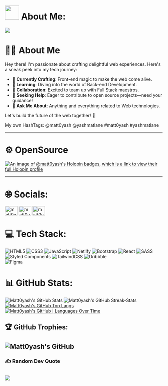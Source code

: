 # <img src="https://github.com/TheDudeThatCode/TheDudeThatCode/blob/master/Assets/Developer.gif" width="45" />  About Me: 

![](https://camo.githubusercontent.com/992babdffd8c74a1502de375fbdf7e4d54773242/68747470733a2f2f6d656469612e67697068792e636f6d2f6d656469612f53576f536b4e36447854737a71494b4571762f67697068792e676966)

# 👨‍💻 About Me

Hey there! I'm passionate about crafting delightful web experiences. Here's a sneak peek into my tech journey:

- 🔭 **Currently Crafting**: Front-end magic to make the web come alive.
- 🌱 **Learning**: Diving into the world of Back-end Development.
- 👯 **Collaboration**: Excited to team up with Full Stack maestros.
- 🤝 **Seeking Help**: Eager to contribute to open source projects—need your guidance!
- 💬 **Ask Me About**: Anything and everything related to Web technologies.

Let's build the future of the web together! 🚀

My own HashTags:
@matt0yash @yashmatlane #matt0yash #yashmatlane
 
---

# ⚙ OpenSource
 [![An image of @matt0yash's Holopin badges, which is a link to view their full Holopin profile](https://holopin.me/matt0yash)](https://holopin.io/@matt0yash)

---
# 🌐 Socials:
<a href="https://linkedin.com/in/matt0yash" target="blank"><img align="center" src="https://raw.githubusercontent.com/rahuldkjain/github-profile-readme-generator/master/src/images/icons/Social/linked-in-alt.svg" alt="matt0yash" height="30" width="40" /></a>
<a href="https://stackoverflow.com/users/matt0yash" target="blank"><img align="center" src="https://raw.githubusercontent.com/rahuldkjain/github-profile-readme-generator/master/src/images/icons/Social/stack-overflow.svg" alt="matt0yash" height="30" width="40" /></a>
<a href="https://instagram.com/matt0yash" target="blank"><img align="center" src="https://raw.githubusercontent.com/rahuldkjain/github-profile-readme-generator/master/src/images/icons/Social/instagram.svg" alt="matt0yash" height="30" width="40" /></a>


# 💻 Tech Stack:
![HTML5](https://img.shields.io/badge/html5-%23E34F26.svg?style=for-the-badge&logo=html5&logoColor=white) 
![CSS3](https://img.shields.io/badge/css3-%231572B6.svg?style=for-the-badge&logo=css3&logoColor=white) 
![JavaScript](https://img.shields.io/badge/javascript-%23323330.svg?style=for-the-badge&logo=javascript&logoColor=%23F7DF1E) 
![Netlify](https://img.shields.io/badge/netlify-%23000000.svg?style=for-the-badge&logo=netlify&logoColor=#00C7B7) 
![Bootstrap](https://img.shields.io/badge/bootstrap-%23563D7C.svg?style=for-the-badge&logo=bootstrap&logoColor=white) 
![React](https://img.shields.io/badge/react-%2320232a.svg?style=for-the-badge&logo=react&logoColor=%2361DAFB) 
![SASS](https://img.shields.io/badge/SASS-hotpink.svg?style=for-the-badge&logo=SASS&logoColor=white) 
![Styled Components](https://img.shields.io/badge/styled--components-DB7093?style=for-the-badge&logo=styled-components&logoColor=white) 
![TailwindCSS](https://img.shields.io/badge/tailwindcss-%2338B2AC.svg?style=for-the-badge&logo=tailwind-css&logoColor=white) 
![Dribbble](https://img.shields.io/badge/Dribbble-EA4C89?style=for-the-badge&logo=dribbble&logoColor=white) 	
![Figma](https://img.shields.io/badge/figma-%23F24E1E.svg?style=for-the-badge&logo=figma&logoColor=white)


# 📊 GitHub Stats:

![Matt0yash's GitHub Stats](https://github-readme-stats.vercel.app/api?username=matt0yash&show_icons=true&theme=radical)
![Matt0yash's GitHub Streak-Stats](https://github-readme-streak-stats.herokuapp.com/?user=matt0yash&theme=radical&hide_border=false&align=right)<br/>
[![Matt0yash's GitHub Top Langs](https://github-readme-stats.vercel.app/api/top-langs/?username=matt0yash&layout=donut-vertical&theme=radical)](https://github.com/matt0yash/github-readme-stats)
[![Matt0yash's GitHub | Languages Over Time](https://stats.quine.sh/Matt0yash/languages-over-time?theme=dark)](https://quine.sh?utm_source=widgets&utm_campaign=Matt0yash)


## 🏆 GitHub Trophies:
![Matt0yash's GitHub](https://github-profile-trophy.vercel.app/?username=matt0yash&row=2&column=4&theme=radical&hide_border=false&align=center&margin-w=15&margin-h=15&no-frame=true)
---

### ✍ Random Dev Quote
![](https://quotes-github-readme.vercel.app/api?type=horizontal&theme=radical)
---

